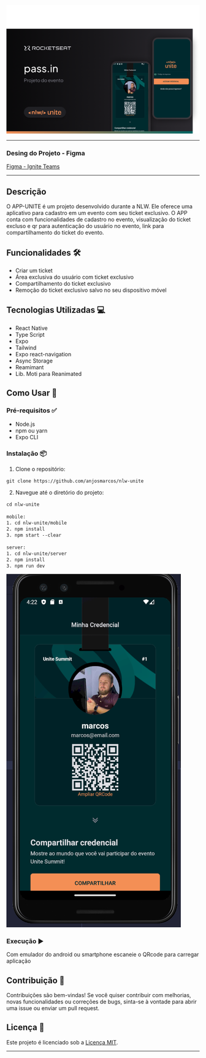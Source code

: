 ![Expo API Routes](./assets/capa.png)

---

### Desing do Projeto - Figma

[Figma - Ignite Teams](https://www.figma.com/community/file/1356738933008624188)

---

## Descrição

O APP-UNITE é um projeto desenvolvido durante a NLW. Ele oferece uma aplicativo para cadastro em um evento com seu ticket exclusivo. O APP conta com funcionalidades de cadastro no evento, visualização do ticket excluso e qr para autenticação do usuário no evento, link para compartilhamento do ticket do evento.

## Funcionalidades 🛠️

- Criar um ticket
- Área exclusiva do usuário com ticket exclusivo
- Compartilhamento do ticket exclusivo
- Remoção do ticket exclusivo salvo no seu dispositivo móvel

## Tecnologias Utilizadas 💻

- React Native
- Type Script
- Expo
- Tailwind
- Expo react-navigation
- Async Storage
- Reamimant
- Lib. Moti para Reanimated

## Como Usar 🚀

### Pré-requisitos ✅

- Node.js
- npm ou yarn
- Expo CLI

### Instalação 📦

1. Clone o repositório:

```
git clone https://github.com/anjosmarcos/nlw-unite

```

2. Navegue até o diretório do projeto:

```
cd nlw-unite

mobile:
1. cd nlw-unite/mobile
2. npm install
3. npm start --clear

server:
1. cd nlw-unite/server
2. npm install
3. npm run dev

```

![Expo API Routes](./assets/mobile.png)

### Execução ▶️

Com emulador do android ou smartphone escaneie o QRcode para carregar aplicação

## Contribuição 🤝

Contribuições são bem-vindas! Se você quiser contribuir com melhorias, novas funcionalidades ou correções de bugs, sinta-se à vontade para abrir uma issue ou enviar um pull request.

## Licença 📝

Este projeto é licenciado sob a [Licença MIT](https://opensource.org/licenses/MIT).

---
